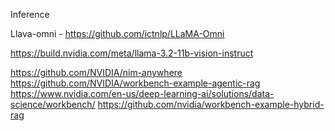 Inference

Llava-omni - https://github.com/ictnlp/LLaMA-Omni

https://build.nvidia.com/meta/llama-3.2-11b-vision-instruct


https://github.com/NVIDIA/nim-anywhere
https://github.com/NVIDIA/workbench-example-agentic-rag
https://www.nvidia.com/en-us/deep-learning-ai/solutions/data-science/workbench/
https://github.com/nvidia/workbench-example-hybrid-rag